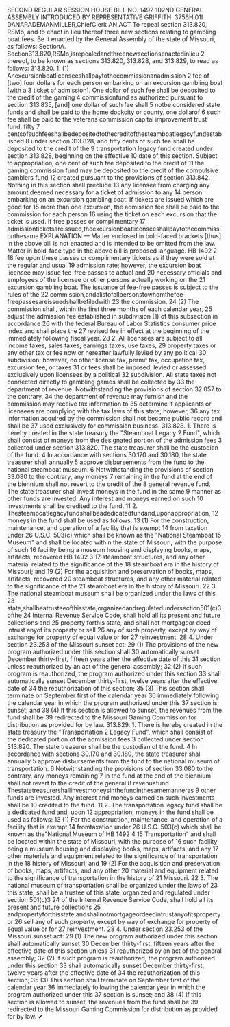 SECOND REGULAR SESSION
HOUSE BILL NO. 1492
102ND GENERAL ASSEMBLY
INTRODUCED BY REPRESENTATIVE GRIFFITH.
3756H.01I DANARADEMANMILLER,ChiefClerk
AN ACT
To repeal section 313.820, RSMo, and to enact in lieu thereof three new sections relating to
gambling boat fees.
Be it enacted by the General Assembly of the state of Missouri, as follows:
SectionA. Section313.820,RSMo,isrepealedandthreenewsectionsenactedinlieu
2 thereof, to be known as sections 313.820, 313.828, and 313.829, to read as follows:
313.820. 1. (1) Anexcursionboatlicenseeshallpaytothecommissionanadmission
2 fee of [two] four dollars for each person embarking on an excursion gambling boat [with a
3 ticket of admission]. One dollar of such fee shall be deposited to the credit of the gaming
4 commissionfund as authorized pursuant to section 313.835, [and] one dollar of such fee shall
5 notbe considered state funds and shall be paid to the home dockcity or county, one dollarof
6 such fee shall be paid to the veterans commission capital improvement trust fund, fifty
7 centsofsuchfeeshallbedepositedtothecreditofthesteamboatlegacyfundestablished
8 under section 313.828, and fifty cents of such fee shall be deposited to the credit of the
9 transportation legacy fund created under section 313.828, beginning on the effective
10 date of this section. Subject to appropriation, one cent of such fee deposited to the credit of
11 the gaming commission fund may be deposited to the credit of the compulsive gamblers fund
12 created pursuant to the provisions of section 313.842. Nothing in this section shall preclude
13 any licensee from charging any amount deemed necessary for a ticket of admission to any
14 person embarking on an excursion gambling boat. If tickets are issued which are good for
15 more than one excursion, the admission fee shall be paid to the commission for each person
16 using the ticket on each excursion that the ticket is used. If free passes or complimentary
17 admissionticketsareissued,theexcursionboatlicenseeshallpaytothecommissionthesame
EXPLANATION — Matter enclosed in bold-faced brackets [thus] in the above bill is not enacted and is
intended to be omitted from the law. Matter in bold-face type in the above bill is proposed language.
HB 1492 2
18 fee upon these passes or complimentary tickets as if they were sold at the regular and usual
19 admission rate; however, the excursion boat licensee may issue fee-free passes to actual and
20 necessary officials and employees of the licensee or other persons actually working on the
21 excursion gambling boat. The issuance of fee-free passes is subject to the rules of the
22 commission,andalistofallpersonstowhomthefee-freepassesareissuedshallbefiledwith
23 the commission.
24 (2) The commission shall, within the first three months of each calendar year,
25 adjust the admission fee established in subdivision (1) of this subsection in accordance
26 with the federal Bureau of Labor Statistics consumer price index and shall place the
27 revised fee in effect at the beginning of the immediately following fiscal year.
28 2. All licensees are subject to all income taxes, sales taxes, earnings taxes, use taxes,
29 property taxes or any other tax or fee now or hereafter lawfully levied by any political
30 subdivision; however, no other license tax, permit tax, occupation tax, excursion fee, or taxes
31 or fees shall be imposed, levied or assessed exclusively upon licensees by a political
32 subdivision. All state taxes not connected directly to gambling games shall be collected by
33 the department of revenue. Notwithstanding the provisions of section 32.057 to the contrary,
34 the department of revenue may furnish and the commission may receive tax information to
35 determine if applicants or licensees are complying with the tax laws of this state; however,
36 any tax information acquired by the commission shall not become public record and shall be
37 used exclusively for commission business.
313.828. 1. There is hereby created in the state treasury the "Steamboat Legacy
2 Fund", which shall consist of moneys from the designated portion of the admission fees
3 collected under section 313.820. The state treasurer shall be the custodian of the fund.
4 In accordance with sections 30.170 and 30.180, the state treasurer shall annually
5 approve disbursements from the fund to the national steamboat museum.
6 Notwithstanding the provisions of section 33.080 to the contrary, any moneys
7 remaining in the fund at the end of the biennium shall not revert to the credit of the
8 general revenue fund. The state treasurer shall invest moneys in the fund in the same
9 manner as other funds are invested. Any interest and moneys earned on such
10 investments shall be credited to the fund.
11 2. Thesteamboatlegacyfundshallbeadedicatedfundand,uponappropriation,
12 moneys in the fund shall be used as follows:
13 (1) For the construction, maintenance, and operation of a facility that is exempt
14 from taxation under 26 U.S.C. 503(c) which shall be known as the "National Steamboat
15 Museum" and shall be located within the state of Missouri, with the purpose of such
16 facility being a museum housing and displaying books, maps, artifacts, recovered
HB 1492 3
17 steamboat structures, and any other material related to the significance of the
18 steamboat era in the history of Missouri; and
19 (2) For the acquisition and preservation of books, maps, artifacts, recovered
20 steamboat structures, and any other material related to the significance of the
21 steamboat era in the history of Missouri.
22 3. The national steamboat museum shall be organized under the laws of this
23 state,shallbeatrusteeofthisstate,organizedandregulatedundersection501(c)3ofthe
24 Internal Revenue Service Code, shall hold all its present and future collections and
25 property forthis state, and shall not mortgageor deed intrust anyof its property or sell
26 any of such property, except by way of exchange for property of equal value or for
27 reinvestment.
28 4. Under section 23.253 of the Missouri sunset act:
29 (1) The provisions of the new program authorized under this section shall
30 automatically sunset December thirty-first, fifteen years after the effective date of this
31 section unless reauthorized by an act of the general assembly;
32 (2) If such program is reauthorized, the program authorized under this section
33 shall automatically sunset December thirty-first, twelve years after the effective date of
34 the reauthorization of this section;
35 (3) This section shall terminate on September first of the calendar year
36 immediately following the calendar year in which the program authorized under this
37 section is sunset; and
38 (4) If this section is allowed to sunset, the revenues from the fund shall be
39 redirected to the Missouri Gaming Commission for distribution as provided for by law.
313.829. 1. There is hereby created in the state treasury the "Transportation
2 Legacy Fund", which shall consist of the dedicated portion of the admission fees
3 collected under section 313.820. The state treasurer shall be the custodian of the fund.
4 In accordance with sections 30.170 and 30.180, the state treasurer shall annually
5 approve disbursements from the fund to the national museum of transportation.
6 Notwithstanding the provisions of section 33.080 to the contrary, any moneys remaining
7 in the fund at the end of the biennium shall not revert to the credit of the general
8 revenuefund. Thestatetreasurershallinvestmoneysinthefundinthesamemanneras
9 other funds are invested. Any interest and moneys earned on such investments shall be
10 credited to the fund.
11 2. The transportation legacy fund shall be a dedicated fund and, upon
12 appropriation, moneys in the fund shall be used as follows:
13 (1) For the construction, maintenance, and operation of a facility that is exempt
14 fromtaxation under 26 U.S.C. 503(c) which shall be known as the"National Museum of
HB 1492 4
15 Transportation" and shall be located within the state of Missouri, with the purpose of
16 such facility being a museum housing and displaying books, maps, artifacts, and any
17 other materials and equipment related to the significance of transportation in the
18 history of Missouri; and
19 (2) For the acquisition and preservation of books, maps, artifacts, and any other
20 material and equipment related to the significance of transportation in the history of
21 Missouri.
22 3. The national museum of transportation shall be organized under the laws of
23 this state, shall be a trustee of this state, organized and regulated under section 501(c)3
24 of the Internal Revenue Service Code, shall hold all its present and future collections
25 andpropertyforthisstate,andshallnotmortgageordeedintrustanyofitspropertyor
26 sell any of such property, except by way of exchange for property of equal value or for
27 reinvestment.
28 4. Under section 23.253 of the Missouri sunset act:
29 (1) The new program authorized under this section shall automatically sunset
30 December thirty-first, fifteen years after the effective date of this section unless
31 reauthorized by an act of the general assembly;
32 (2) If such program is reauthorized, the program authorized under this section
33 shall automatically sunset December thirty-first, twelve years after the effective date of
34 the reauthorization of this section;
35 (3) This section shall terminate on September first of the calendar year
36 immediately following the calendar year in which the program authorized under this
37 section is sunset; and
38 (4) If this section is allowed to sunset, the revenues from the fund shall be
39 redirected to the Missouri Gaming Commission for distribution as provided for by law.
✔